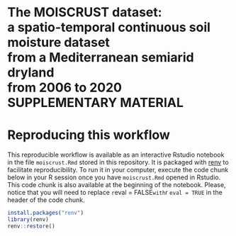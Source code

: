 The MOISCRUST dataset:  
a spatio-temporal continuous soil moisture dataset  
from a Mediterranean semiarid dryland  
from 2006 to 2020  
SUPPLEMENTARY MATERIAL
================

# Reproducing this workflow

This reproducible workflow is available as an interactive Rstudio
notebook in the file `moiscrust.Rmd` stored in this repository. It is
packaged with [renv](https://cran.r-project.org/package=renv) to
facilitate reproducibility. To run it in your computer, execute the code
chunk below in your R session once you have `moiscrust.Rmd` opened in
Rstudio. This code chunk is also available at the beginning of the
notebook. Please, notice that you will need to replace `r`eval =
FALSE`with`r `eval = TRUE` in the header of the code chunk.

``` r
install.packages("renv")
library(renv)
renv::restore()
```
